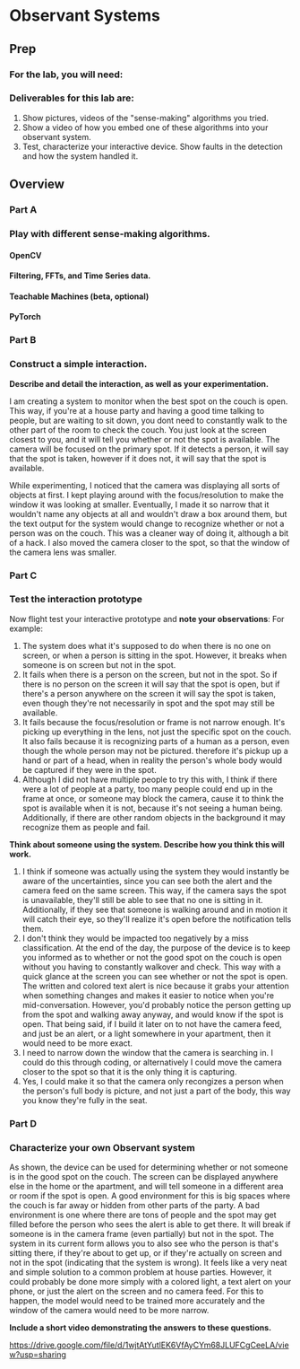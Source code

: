 # Observant Systems




## Prep


### For the lab, you will need:



### Deliverables for this lab are:
1. Show pictures, videos of the "sense-making" algorithms you tried.
1. Show a video of how you embed one of these algorithms into your observant system.
1. Test, characterize your interactive device. Show faults in the detection and how the system handled it.


## Overview


### Part A
### Play with different sense-making algorithms.

#### OpenCV

#### Filtering, FFTs, and Time Series data.

#### Teachable Machines (beta, optional)


#### PyTorch  


### Part B
### Construct a simple interaction.

**Describe and detail the interaction, as well as your experimentation.**

I am creating a system to monitor when the best spot on the couch is open. This way, if you're at a house party and having a good time talking to people, but are waiting to sit down, you dont need to constantly walk to the other part of the room to check the couch. You just look at the screen closest to you, and it will tell you whether or not the spot is available. The camera will be focused on the primary spot. If it detects a person, it will say that the spot is taken, however if it does not, it will say that the spot is available.

While experimenting, I noticed that the camera was displaying all sorts of objects at first. I kept playing around with the focus/resolution to make the window it was looking at smaller. Eventually, I made it so narrow that it wouldn't name any objects at all and wouldn't draw a box around them, but the text output for the system would change to recognize whether or not a person was on the couch. This was a cleaner way of doing it, although a bit of a hack. I also moved the camera closer to the spot, so that the window of the camera lens was smaller.

### Part C
### Test the interaction prototype

Now flight test your interactive prototype and **note your observations**:
For example:
1. The system does what it's supposed to do when there is no one on screen, or when a person is sitting in the spot. However, it breaks when someone is on screen but not in the spot.
2. It fails when there is a person on the screen, but not in the spot. So if there is no person on the screen it will say that the spot is open, but if there's       a person anywhere on the screen it will say the spot is taken, even though they're not necessarily in spot and the spot may still be available.
3. It fails because the focus/resolution or frame is not narrow enough. It's picking up everything in the lens, not just the specific spot on the couch. It also fails because it is recognizing parts of a human as a person, even though the whole person may not be pictured. therefore it's pickup up a hand or part of a head, when in reality the person's whole body would be captured if they were in the spot.
4. Although I did not have multiple people to try this with, I think if there were a lot of people at a party, too many people could end up in the frame at once, or someone may block the camera, cause it to think the spot is available when it is not, because it's not seeing a human being. Additionally, if there are other random objects in the background it may recognize them as people and fail.

**Think about someone using the system. Describe how you think this will work.**
1. I think if someone was actually using the system they would instantly be aware of the uncertainties, since you can see both the alert and the camera feed on the same screen. This way, if the camera says the spot is unavailable, they'll still be able to see that no one is sitting in it. Additionally, if they see that someone is walking around and in motion it will catch their eye, so they'll realize it's open before the notification tells them.
2. I don't think they would be impacted too negatively by a miss classification. At the end of the day, the purpose of the device is to keep you informed as to whether or not the good spot on the couch is open without you having to constantly walkover and check. This way with a quick glance at the screen you can see whether or not the spot is open. The written and colored text alert is nice because it grabs your attention when something changes and makes it easier to notice when you're mid-conversation. However, you'd probably notice the person getting up from the spot and walking away anyway, and would know if the spot is open. That being said, if I build it later on to not have the camera feed, and just be an alert, or a light somewhere in your apartment, then it would need to be more exact.
3. I need to narrow down the window that the camera is searching in. I could do this through coding, or alternatively I could move the camera closer to the spot so that it is the only thing it is capturing.
4. Yes, I could make it so that the camera only recongizes a person when the person's full body is picture, and not just a part of the body, this way you know they're fully in the seat.

### Part D
### Characterize your own Observant system

As shown, the device can be used for determining whether or not someone is in the good spot on the couch. The screen can be displayed anywhere else in the home or the apartment, and will tell someone in a different area or room if the spot is open. A good environment for this is big spaces where the couch is far away or hidden from other parts of the party. A bad environment is one where there are tons of people and the spot may get filled before the person who sees the alert is able to get there. It will break if someone is in the camera frame (even partially) but not in the spot. The system in its current form allows you to also see who the person is that's sitting there, if they're about to get up, or if they're actually on screen and not in the spot (indicating that the system is wrong). It feels like a very neat and simple solution to a common problem at house parties. However, it could probably be done more simply with a colored light, a text alert on your phone, or just the alert on the screen and no camera feed. For this to happen, the model would need to be trained more accurately and the window of the camera would need to be more narrow.

**Include a short video demonstrating the answers to these questions.**

https://drive.google.com/file/d/1wjtAtYutlEK6VfAyCYm68JLUFCgCeeLA/view?usp=sharing


